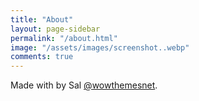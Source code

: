 ```yaml
---
title: "About"
layout: page-sidebar
permalink: "/about.html"
image: "/assets/images/screenshot..webp"
comments: true
---
```

Made with <i class="fa fa-heart text-danger"></i> by Sal [@wowthemesnet](https://www.wowthemes.net/category/free-themes-templates/).

